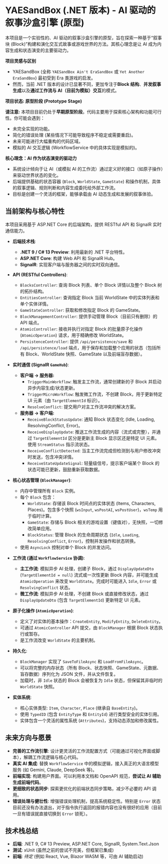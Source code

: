 # YAESandBox (.NET 版本) - AI 驱动的叙事沙盒引擎 (原型)

本项目是一个实验性的、AI 驱动的叙事沙盒引擎的原型，旨在探索一种基于“叙事块 (Block)”构建和演化交互式故事或游戏世界的方法。其核心理念是让 AI 成为内容生成和状态演变的主要驱动力。

**项目灵感与区别**

*   YAESandBox (全称 `YAESandBox Ain't EraSandBox` 或 `Yet Another EraSandBox`) 最初受到 Era 类游戏的启发。
*   然而，当前 .NET 版本的设计已显著不同，更加专注于**Block 结构**、**并发叙事生成**以及**通过工作流与 AI（目前为模拟）交互**的模式。

**项目状态: 原型阶段 (Prototype Stage)**

**请注意:** 本项目目前仍处于**早期原型阶段**。代码主要用于探索核心架构和功能可行性。你可能会遇到：

*   未完全实现的功能。
*   简化的错误处理 (某些情况下可能导致程序不稳定或需要重启)。
*   未来可能进行大幅重构的代码区域。
*   模拟的 AI 交互逻辑 (WorkflowService 中的具体实现是模拟的)。

**核心理念：AI 作为状态演变的驱动力**

*   系统设计倾向于让 AI（或模拟 AI 的工作流）通过定义好的接口（如原子操作）来驱动世界状态的变化。
*   后端提供基础的状态容器 (`Block`, `WorldState`, `GameState`) 和操作机制，具体的叙事逻辑、规则判断和内容生成委托给外部工作流。
*   目标是创建一个灵活的框架，能够承载由 AI 动态生成和发展的叙事体验。

## 当前架构与核心特性

本项目采用基于 ASP.NET Core 的后端架构，提供 RESTful API 和 SignalR 实时通信能力。

*   **后端技术栈**:
    *   **.NET 9 / C# 13 Preview**: 利用最新的 .NET 平台特性。
    *   **ASP.NET Core**: 构建 Web API 和 SignalR Hub。
    *   **SignalR**: 实现客户端与服务器之间的实时双向通信。

*   **API (RESTful Controllers)**:
    *   `BlocksController`: 查询 Block 列表、单个 Block 详情以及整个 Block 树的拓扑结构。
    *   `EntitiesController`: 查询指定 Block 当前 WorldState 中的实体列表和单个实体详情。
    *   `GameStateController`: 获取和修改指定 Block 的 GameState。
    *   `BlockManagementController`: 提供手动管理 Block（目前只有删除）的 API 端点。
    *   `AtomicController`: 接收并执行对指定 Block 的批量原子化操作 (`AtomicOperation`) 请求，用于精确修改 WorldState。
    *   `PersistenceController`: 提供 `/api/persistence/save` 和 `/api/persistence/load` 端点，用于保存和加载整个应用的状态（包括所有 Block、WorldState 快照、GameState 以及前端盲存数据）。

*   **实时通信 (SignalR `GameHub`)**:
    *   **客户端 -> 服务器:**
        *   `TriggerMainWorkflow`: 触发主工作流，通常创建新的子 Block 并启动异步内容生成/状态更新。
        *   `TriggerMicroWorkflow`: 触发微工作流，不创建 Block，用于更新特定 UI 元素（由 `TargetElementId` 标识）。
        *   `ResolveConflict`: 提交用户对主工作流冲突的解决方案。
    *   **服务器 -> 客户端:**
        *   `ReceiveBlockStatusUpdate`: 通知 Block 状态变化 (Idle, Loading, ResolvingConflict, Error)。
        *   `ReceiveDisplayUpdate`: 推送工作流生成的内容（流式或完整），并通过 `TargetElementId` 区分是更新主 Block 显示区还是特定 UI 元素。使用 `StreamStatus` 指示流状态。
        *   `ReceiveConflictDetected`: 当主工作流完成但检测到与用户修改冲突时发送，包含冲突详情。
        *   `ReceiveStateUpdateSignal`: 轻量级信号，提示客户端某个 Block 的状态可能已更新，鼓励重新获取数据。

*   **核心状态管理 (`BlockManager`)**:
    *   内存中管理所有 `Block` 实例。
    *   每个 `Block` 包含：
        *   `WorldState`: 存储该 Block 时间点的实体状态 (Items, Characters, Places)。包含多个快照 (`wsInput`, `wsPostAI`, `wsPostUser`)，`wsTemp` 用于临时计算。
        *   `GameState`: 存储与 Block 相关的游戏设置（键值对），无快照，一切修改简单应用。
        *   `BlockStatus`: 管理 Block 的生命周期状态 (`Idle`, `Loading`, `ResolvingConflict`, `Error`)，控制并发操作和状态转换。
    *   使用 `AsyncLock` 控制对单个 Block 的并发访问。

*   **工作流 (通过 `WorkflowService` 协调)**:
    *   **主工作流**: 模拟异步 AI 处理，创建子 Block，通过 `DisplayUpdateDto` (`TargetElementId = null`) 流式或一次性更新 Block 内容，并可能生成 `AtomicOperation` 来改变 `WorldState`。完成时可能进入 `Idle`, `Error` 或 `ResolvingConflict` 状态。
    *   **微工作流**: 模拟异步 AI 处理，不创建 Block 或直接修改状态，通过 `DisplayUpdateDto` (包含 `TargetElementId`) 更新特定 UI 元素。

*   **原子化操作 (`AtomicOperation`)**:
    *   定义了对实体的基本操作：`CreateEntity`, `ModifyEntity`, `DeleteEntity`。
    *   可通过 `AtomicController` API 提交，由 `BlockManager` 根据 Block 状态执行或暂存。
    *   是工作流改变 `WorldState` 的主要机制。

*   **持久化**:
    *   `BlockManager` 实现了 `SaveToFileAsync` 和 `LoadFromFileAsync`。
    *   可以将完整的内存状态（所有 Block、状态快照、GameState、元数据、盲存数据）序列化为 JSON 文件，并从文件恢复。
    *   加载时，非 `Idle` 状态的 Block 会被恢复为 `Idle` 状态，但保留其非临时的 `WorldState` 快照。

*   **实体系统**:
    *   核心实体类型: `Item`, `Character`, `Place` (继承自 `BaseEntity`)。
    *   使用 `TypedID` (包含 `EntityType` 和 `EntityId`) 进行类型安全的实体引用。
    *   实体包含一个灵活的属性系统 (`Attributes`)，支持动态添加和修改属性。

## 未来方向与愿景

*   **完善的工作流引擎**: 设计更灵活的工作流配置方式（可能通过可视化界面或脚本），解耦工作流逻辑与核心代码。
*   **真实 AI 集成**: 替换 `WorkflowService` 中的模拟逻辑，接入真正的大语言模型服务 (如 Gemini, Claude, DeepSeek 等)。
*   **前端实现**: 构建用户界面。可以利用本文档和 OpenAPI 规范，**尝试让 AI 辅助生成前端代码**。
*   **更细致的状态同步**: 探索更优化的前端状态同步策略，减少不必要的 API 调用。
*   **错误处理与健壮性**: 增强错误处理机制，提高系统稳定性。特别是 `Error` 状态目前还没有办法退出，对于指令执行返回的报错内容也没有很好的应用（目前一旦有错误就直接切换到 `Error` 锁死）。

## 技术栈总结

*   **后端**: .NET 9, C# 13 Preview, ASP.NET Core, SignalR, System.Text.Json
*   **测试**: xUnit (虽然之前的尝试不完美，但框架已集成)
*   **前端**: *待定* (例如 React, Vue, Blazor WASM 等，可由 AI 辅助启动)